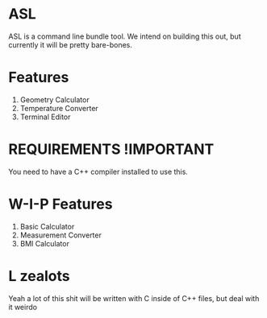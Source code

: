 # ASL
ASL is a command line bundle tool. We intend on building this out, but currently it will be pretty bare-bones.
# Features 
1.  Geometry Calculator
2.  Temperature Converter
3.  Terminal Editor
# REQUIREMENTS !IMPORTANT
You need to have a C++ compiler installed to use this.
# W-I-P Features
1. Basic Calculator
2. Measurement Converter
3. BMI Calculator
# L zealots
Yeah a lot of this shit will be written with C inside of C++ files, but deal with it weirdo
